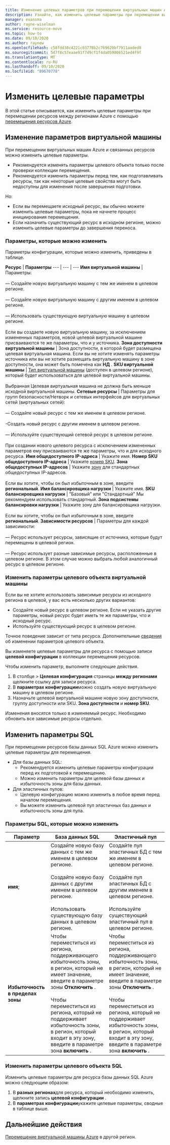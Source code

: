 ```yaml
---
title: Изменение целевых параметров при перемещении виртуальных машин Azure между регионами с помощью перемещения ресурсов Azure
description: Узнайте, как изменить целевые параметры при перемещении виртуальных машин Azure между регионами с помощью перемещения ресурсов Azure.
manager: evansma
author: rayne-wiselman
ms.service: resource-move
ms.topic: how-to
ms.date: 09/10/2020
ms.author: raynew
ms.openlocfilehash: c58fdd38c4221c03778b2c769620bf7911aaded8
ms.sourcegitcommit: 5d7f8c57eaae91f7d9cf1f4da059006521ed4f9f
ms.translationtype: MT
ms.contentlocale: ru-RU
ms.lasthandoff: 09/10/2020
ms.locfileid: "89670778"
---
```

# <a name="modify-target-settings"></a>Изменить целевые параметры

В этой статье описывается, как изменить целевые параметры при перемещении ресурсов между регионами Azure с помощью [перемещения ресурсов Azure](overview.md).


## <a name="modify-vm-settings"></a>Изменение параметров виртуальной машины

При перемещении виртуальных машин Azure и связанных ресурсов можно изменить целевые параметры. 

- Рекомендуется изменять параметры целевого объекта только после проверки коллекции перемещения.
- Рекомендуется изменить параметры перед тем, как подготавливать ресурсы, так как некоторые целевые свойства могут быть недоступны для изменения после завершения подготовки.

Но:
- Если вы перемещаете исходный ресурс, вы обычно можете изменить целевые параметры, пока не начнете процесс инициирования перемещения.
- Если назначить существующий ресурс в исходном регионе, можно изменить целевые параметры до завершения переноса.

### <a name="settings-you-can-modify"></a>Параметры, которые можно изменить

Параметры конфигурации, которые можно изменить, приведены в таблице.

**Ресурс** | **Параметры** 
--- | --- | --- 
**Имя виртуальной машины** | Параметры:<br/><br/> — Создайте новую виртуальную машину с тем же именем в целевом регионе.<br/><br/> — Создайте новую виртуальную машину с другим именем в целевом регионе.<br/><br/> — Использовать существующую виртуальную машину в целевом регионе.<br/><br/> Если вы создаете новую виртуальную машину, за исключением измененных параметров, новой целевой виртуальной машине присваиваются те же параметры, что и у источника.
**Зона доступности виртуальной машины** | Зона доступности, в которой будет размещена целевая виртуальная машина. Если вы не хотите изменять параметры источника или вы не хотите размещать виртуальную машину в зоне доступности, она может быть помечена как **НД** .
**SKU виртуальной машины** | [Тип виртуальной машины](https://azure.microsoft.com/pricing/details/virtual-machines/series/) (доступен в целевом регионе), который будет использоваться для целевой виртуальной машины.<br/><br/> Выбранная Целевая виртуальная машина не должна быть меньше исходной виртуальной машины.
**Сетевые ресурсы** | Параметры для групп безопасности/Нетворк и сетевых интерфейсов для виртуальных сетей (виртуальных сетей):<br/><br/> — Создайте новый ресурс с тем же именем в целевом регионе.<br/><br/> -Создать новый ресурс с другим именем в целевом регионе.<br/><br/> — Используйте существующий сетевой ресурс в целевом регионе.<br/><br/> При создании нового целевого ресурса с исключением измененных параметров ему присваиваются те же параметры, что и для исходного ресурса.
**Имя общедоступного IP-адреса** | Укажите имя.
**Номер SKU общедоступного IP-адреса** | Укажите [номер SKU](https://docs.microsoft.com/azure/virtual-network/virtual-network-ip-addresses-overview-arm#sku).
**Зона общедоступных IP-адресов** | Укажите [зону](https://docs.microsoft.com/azure/virtual-network/virtual-network-ip-addresses-overview-arm#standard) для стандартных общедоступных IP-адресов.<br/><br/> Если вы хотите, чтобы он был избыточным в зоне, введите **региональный**.
**Имя балансировщика нагрузки** | Укажите имя.
**SKU балансировщика нагрузки** | "Базовый" или "Стандартный" Мы рекомендуем использовать стандартный.
**Зона подсистемы балансировки нагрузки** | Укажите зону для балансировщика нагрузки. <br/><br/> Если вы хотите, чтобы он был избыточным в зоне, введите **региональный**.
**Зависимости ресурсов** | Параметры для каждой зависимости:<br/><br/>— Ресурс использует ресурсы, зависящие от источника, которые будут перемещены в целевой регион.<br/><br/> — Ресурс использует разные зависимые ресурсы, расположенные в целевом регионе. В этом случае можно выбрать любой аналогичный ресурс в целевом регионе.

### <a name="edit-vm-target-settings"></a>Изменить параметры целевого объекта виртуальной машины

Если вы не хотите использовать зависимые ресурсы из исходного региона в целевой, у вас есть несколько других вариантов:

- Создайте новый ресурс в целевом регионе. Если не указать другие параметры, новый ресурс будет иметь те же параметры, что и исходный ресурс.
- Используйте существующий ресурс в целевом регионе.

Точное поведение зависит от типа ресурса. Дополнительные [сведения](modify-target-settings.md) об изменении параметров целевого объекта.

Вы изменяете целевые параметры для ресурса с помощью записи **целевой конфигурации** в коллекции перемещения ресурсов. 

Чтобы изменить параметр, выполните следующие действия. 

1. В столбце > **Целевая конфигурация** страницы **между регионами** щелкните ссылку для записи ресурса.
2. В **параметрах конфигурации**можно создать новую виртуальную машину в целевом регионе.
3. Назначьте целевой виртуальной машине новую зону доступности, группу доступности или SKU. **Зона доступности** и **номер SKU**.

Изменения вносятся только в изменяемый ресурс. Необходимо обновить все зависимые ресурсы отдельно.


## <a name="modify-sql-settings"></a>Изменить параметры SQL

При перемещении ресурсов базы данных SQL Azure можно изменить целевые параметры для перемещения. 

- Для базы данных SQL:
    - Рекомендуется изменить целевые параметры конфигурации перед их подготовкой к перемещению.
    - Можно изменить параметры для целевой базы данных и избыточность зоны для базы данных.
- Для эластичных пулов:
    -  Целевую конфигурацию можно изменить в любое время перед началом перемещения.
    - Вы можете изменить целевой пул эластичных баз данных и избыточность зоны для пула. 

### <a name="sql-settings-you-can-modify"></a>Параметры SQL, которые можно изменить

**Параметр** | **База данных SQL** | **Эластичный пул**
--- | --- | ---
**имя**; | Создайте новую базу данных с тем же именем в целевом регионе.<br/><br/> Создайте новую базу данных с другим именем в целевом регионе.<br/><br/> Использовать существующую базу данных в целевом регионе. | Создайте пул эластичных БД с тем же именем в целевом регионе.<br/><br/> Создайте пул эластичных БД с другим именем в целевом регионе.<br/><br/> Используйте существующий эластичный пул в целевом регионе.
**Избыточность в пределах зоны** | Чтобы переместиться из региона, поддерживающего избыточность зоны, в регион, который не имеет значение, введите в параметре зоны **Отключить** .<br/><br/> Чтобы переместиться из региона, который не поддерживает избыточность зоны, в регион, который входит в эту зону, введите в параметре зона **включить** . | Чтобы переместиться из региона, поддерживающего избыточность зоны, в регион, который не имеет значение, введите в параметре зоны **Отключить** .<br/><br/> Чтобы переместиться из региона, который не поддерживает избыточность зоны, в регион, который входит в эту зону, введите в параметре зона **включить** .

### <a name="edit-sql-target-settings"></a>Изменить параметры целевого объекта SQL

Изменить целевые параметры для ресурса базы данных SQL Azure можно следующим образом: 

1. В **разных регионах**для ресурса, который необходимо изменить, щелкните запись **целевой конфигурации** .
2. В **параметрах конфигурации**укажите целевые параметры, сводные в таблице выше.

## <a name="next-steps"></a>Дальнейшие действия

[Перемещение виртуальной машины Azure](tutorial-move-region-virtual-machines.md) в другой регион.
